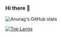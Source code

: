 ### Hi there 👋

![Anurag's GitHub stats](https://github-readme-stats.vercel.app/api?username=ckcherry23&count_private=true&show_icons=true&theme=jolly)

[![Top Langs](https://github-readme-stats.vercel.app/api/top-langs/?username=ckcherry23&layout=compact&theme=jolly&langs_count=6)](https://github.com/anuraghazra/github-readme-stats)

<!--
**ckcherry23/ckcherry23** is a ✨ _special_ ✨ repository because its `README.md` (this file) appears on your GitHub profile.

Here are some ideas to get you started:

- 🔭 I’m currently working on ...
- 🌱 I’m currently learning ...
- 👯 I’m looking to collaborate on ...
- 🤔 I’m looking for help with ...
- 💬 Ask me about ...
- 📫 How to reach me: ...
- 😄 Pronouns: ...
- ⚡ Fun fact: ...
-->
